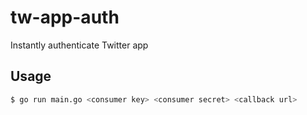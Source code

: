 # tw-app-auth

Instantly authenticate Twitter app

## Usage

```bash
$ go run main.go <consumer key> <consumer secret> <callback url>
```
